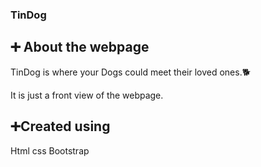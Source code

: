 ### **TinDog**
## :heavy_plus_sign: About the webpage

 TinDog is where your Dogs could meet their loved ones.:dog2:

 It is just a front view of the webpage.

## :heavy_plus_sign:Created using

 Html
 css
 Bootstrap

